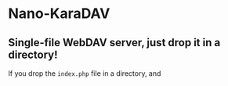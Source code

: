 # Nano-KaraDAV

## Single-file WebDAV server, just drop it in a directory!

If you drop the `index.php` file in a directory, and 